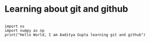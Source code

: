 # Learning about git and github

```pythom

import os
import numpy as np
print("Hello World, I am Aaditya Gupta learning git and github")

```